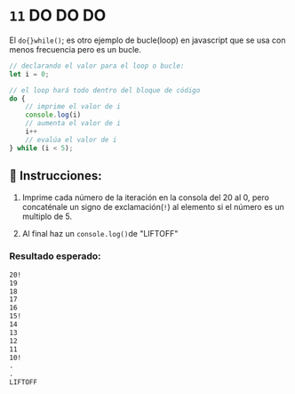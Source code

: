 # `11` DO DO DO

El `do{}while()`; es otro ejemplo de bucle(loop) en javascript que se usa con menos frecuencia pero es un bucle.

```js
// declarando el valor para el loop o bucle:
let i = 0;

// el loop hará todo dentro del bloque de código
do {
    // imprime el valor de i
    console.log(i)
    // aumenta el valor de i
    i++
    // evalúa el valor de i
} while (i < 5);
```

## 📝 Instrucciones:

1. Imprime cada número de la iteración en la consola del 20 al 0, pero concaténale un signo de exclamación(`!`) al elemento si el número es un multiplo de 5.

2. Al final haz un `console.log()`de  "LIFTOFF"

### Resultado esperado:

```md
20!
19
18
17
16
15!
14
13
12
11
10!
.
.
LIFTOFF
```